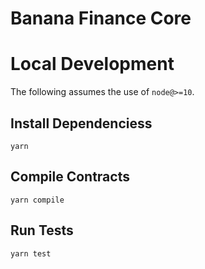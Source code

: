 # Banana Finance Core


# Local Development

The following assumes the use of `node@>=10`.

## Install Dependenciess

`yarn`

## Compile Contracts

`yarn compile`

## Run Tests

`yarn test`
